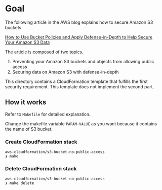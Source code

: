 # Goal

The following article in the AWS blog explains how to secure Amazon S3 buckets.

[How to Use Bucket Policies and Apply Defense-in-Depth to Help Secure Your Amazon S3 Data](https://aws.amazon.com/blogs/security/how-to-use-bucket-policies-and-apply-defense-in-depth-to-help-secure-your-amazon-s3-data/)

The article is composed of two topics.

1. Preventing your Amazon S3 buckets and objects from allowing public access
2. Securing data on Amazon S3 with defense-in-depth

This directory contains a CloudFormation template that fulfills the first security requirement. This template does not implement the second part.

## How it works

Refer to `Makefile` for detailed explanation.

Change the makefile variable `PARAM-VALUE` as you want because it contains the name of S3 bucket.

### Create CloudFormation stack

```console
aws-cloudformation/s3-bucket-no-public-access
❯ make
```

### Delete CloudFormation stack

```console
aws-cloudformation/s3-bucket-no-public-access
❯ make delete
```
